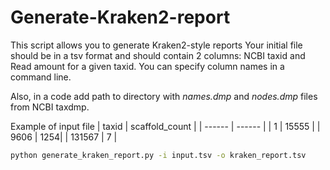 # Generate-Kraken2-report
This script allows you to generate Kraken2-style reports
Your initial file should be in a tsv format and should contain 2 columns: NCBI taxid and Read amount for a given taxid. 
You can specify column names in a command line.

Also, in a code add path to directory with <em>names.dmp</em> and <em>nodes.dmp</em> files from NCBI taxdmp. 

Example of input file
| taxid | scaffold_count |
| ------ | ------ |
| 1 | 15555 |
| 9606 | 1254|
| 131567 | 7 |


```sh
python generate_kraken_report.py -i input.tsv -o kraken_report.tsv
```
